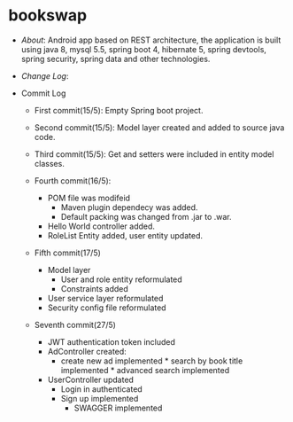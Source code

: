 # bookswap 

* *About*:
  Android app based on REST architecture, the application is built using java 8, mysql 5.5, spring boot 4, hibernate 5, spring devtools,     spring security, spring data and other technologies.
  
* *Change Log*:

* Commit Log

  * First commit(15/5):
  Empty Spring boot project.

  * Second commit(15/5):
  Model layer created and added to source java code.
  
  * Third commit(15/5):
  Get and setters were included in entity model classes.
  
  * Fourth commit(16/5):
    * POM file was modifeid
      * Maven plugin dependecy was added.
      * Default packing was changed from .jar to .war.
    * Hello World controller added.
    * RoleList Entity added, user entity updated.

  * Fifth commit(17/5)
    * Model layer
      * User and role entity reformulated
      * Constraints added
    * User service layer reformulated
    * Security config file reformulated

  * Seventh commit(27/5)
    * JWT authentication token included  
    * AdController created:
      * create new ad implemented
			* search by book title implemented
			* advanced search implemented
    * UserController updated
      * Login in authenticated
      * Sign up implemented
		  * SWAGGER implemented
